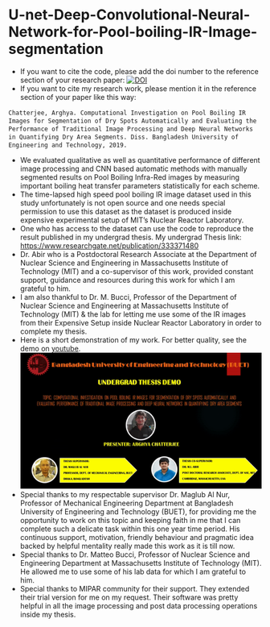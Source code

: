 # U-net-Deep-Convolutional-Neural-Network-for-Pool-boiling-IR-Image-segmentation
- If you want to cite the code, please add the doi number to the reference section of your research paper:
      [![DOI](https://zenodo.org/badge/224518388.svg)](https://zenodo.org/badge/latestdoi/224518388)
- If you want to cite my research work, please mention it in the reference section of your paper like this way:
```
Chatterjee, Arghya. Computational Investigation on Pool Boiling IR Images for Segmentation of Dry Spots Automatically and Evaluating the Performance of Traditional Image Processing and Deep Neural Networks in Quantifying Dry Area Segments. Diss. Bangladesh University of Engineering and Technology, 2019.
```
- We evaluated qualitative as well as quantitative performance of different image processing and CNN based automatic methods with manually segmented results on Pool Boiling Infra-Red images by measuring important boiling heat transfer parameters statistically for each scheme.
- The time-lapsed high speed pool boiling IR image dataset used in this study unfortunately is not open source and one needs special permission to use this dataset as the dataset is produced inside expensive experimental setup of MIT’s Nuclear Reactor Laboratory.
- One who has access to the dataset can use the code to reproduce the result published in my undergrad thesis. My undergrad Thesis link: https://www.researchgate.net/publication/333371480
- Dr. Abir who is a Postdoctoral Research Associate at the Department of Nuclear Science and Engineering in Massachusetts Institute of Technology (MIT) and a co-supervisor of this work, provided constant support, guidance and resources during this work for which I am grateful to him. 
- I am also thankful to Dr. M. Bucci, Professor of the Department of Nuclear Science and Engineering at Massachusetts Institute of Technology (MIT) & the lab for letting me use some of the IR images from their Expensive Setup inside Nuclear Reactor Laboratory in order to complete my thesis.
- Here is a short demonstration of my work. For better quality, see the demo on [youtube](https://www.youtube.com/watch?v=Px55bKnRF9A). <br>
                                              ![](Thesis.gif)
- Special thanks to my respectable supervisor Dr. Maglub Al Nur, Professor of Mechanical Engineering Department at Bangladesh University of Engineering and Technology (BUET), for providing me the opportunity to work on this topic and keeping faith in me that I can complete such a delicate task within this one year time period. His continuous support, motivation, friendly behaviour and pragmatic idea backed by helpful mentality really made this work as it is till now.
- Special thanks to Dr. Matteo Bucci, Professor of Nuclear Science and Engineering Department at Massachusetts Institute of Technology (MIT). He allowed me to use some of his lab data for which I am grateful to him.
- Special thanks to MIPAR community for their support. They extended their trial version for me on my request. Their software was pretty helpful in all the image processing and post data processing operations inside my thesis.  

  
